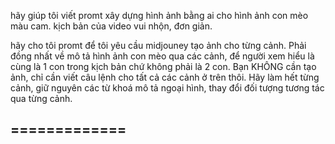 
hãy giúp tôi viết promt xây dựng hình ảnh bằng ai cho hình ảnh con mèo màu cam. kịch bản của video vui nhộn, đơn giản. 

hãy cho tôi promt để tôi yêu cầu midjouney tạo ảnh cho từng cảnh. Phải đồng nhất về mô tả hình ảnh con mèo qua các cảnh, để người xem hiểu là cùng là 1 con trong kịch bản chứ không phải là 2 con. Bạn KHÔNG cần tạo ảnh, chỉ cần viết câu lệnh cho tất cả các cảnh ở trên thôi. Hãy làm hết từng cảnh, giữ nguyên các từ khoá mô tả ngoại hình, thay đổi đối tượng tương tác qua từng cảnh.

=============
-


